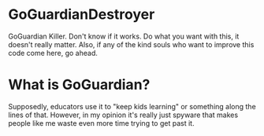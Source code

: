 # GoGuardianDestroyer
GoGuardian Killer. Don't know if it works.
Do what you want with this, it doesn't really matter.
Also, if any of the kind souls who want to improve this code come here, go ahead.
# What is GoGuardian?
Supposedly, educators use it to "keep kids learning" or something along the lines of that. 
However, in my opinion it's really just spyware that makes people like me waste even more time trying to get past it.
